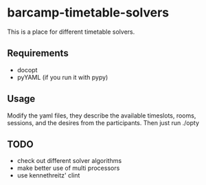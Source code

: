 barcamp-timetable-solvers
=========================

This is a place for different timetable solvers.


Requirements
------------

* docopt
* pyYAML (if you run it with pypy)

Usage
-----

Modify the yaml files, they describe the available timeslots, rooms, sessions, and the desires from the participants. Then just run ./opty

TODO
----

* check out different solver algorithms
* make better use of multi processors
* use kennethreitz' clint

